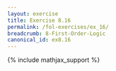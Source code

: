 ```yaml
---
layout: exercise
title: Exercise 8.16
permalink: /fol-exercises/ex_16/
breadcrumb: 8-First-Order-Logic
canonical_id: ex8.16
---
```


{% include mathjax_support %}

